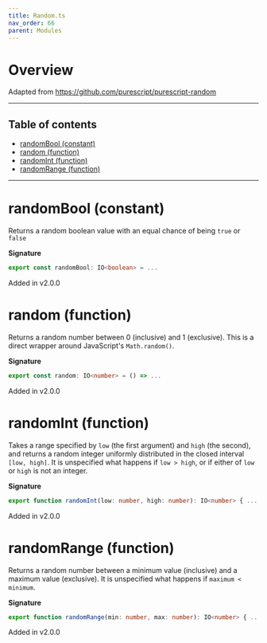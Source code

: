 ```yaml
---
title: Random.ts
nav_order: 66
parent: Modules
---
```


# Overview

Adapted from https://github.com/purescript/purescript-random

---

<h2 class="text-delta">Table of contents</h2>

- [randomBool (constant)](#randombool-constant)
- [random (function)](#random-function)
- [randomInt (function)](#randomint-function)
- [randomRange (function)](#randomrange-function)

---

# randomBool (constant)

Returns a random boolean value with an equal chance of being `true` or `false`

**Signature**

```ts
export const randomBool: IO<boolean> = ...
```

Added in v2.0.0

# random (function)

Returns a random number between 0 (inclusive) and 1 (exclusive). This is a direct wrapper around JavaScript's
`Math.random()`.

**Signature**

```ts
export const random: IO<number> = () => ...
```

Added in v2.0.0

# randomInt (function)

Takes a range specified by `low` (the first argument) and `high` (the second), and returns a random integer uniformly
distributed in the closed interval `[low, high]`. It is unspecified what happens if `low > high`, or if either of
`low` or `high` is not an integer.

**Signature**

```ts
export function randomInt(low: number, high: number): IO<number> { ... }
```

Added in v2.0.0

# randomRange (function)

Returns a random number between a minimum value (inclusive) and a maximum value (exclusive). It is unspecified what
happens if `maximum < minimum`.

**Signature**

```ts
export function randomRange(min: number, max: number): IO<number> { ... }
```

Added in v2.0.0
